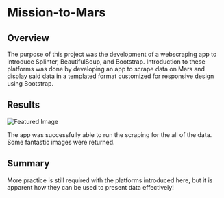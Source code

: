 # Mission-to-Mars

## Overview

The purpose of this project was the development of a webscraping app to introduce Splinter, BeautifulSoup, and Bootstrap. Introduction to these platforms was done by developing an app to scrape data on Mars and display said data in a templated format customized for responsive design using Bootstrap.

## Results

![Featured Image]()

The app was successfully able to run the scraping for the all of the data. Some fantastic images were returned.

## Summary

More practice is still required with the platforms introduced here, but it is apparent how they can be used to present data effectively!

